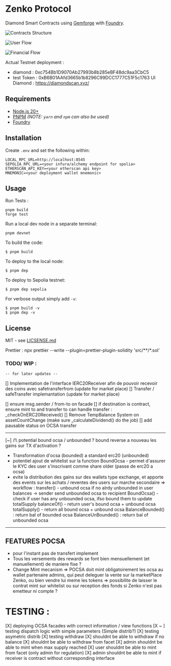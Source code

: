 # Zenko Protocol
Diamond Smart Contracts using [Gemforge](https://gemforge.xyz) with [Foundry](https://github.com/foundry-rs/foundry).

![Contracts Structure](https://github.com/Zenko-tech/Contracts/blob/main/_docs/Contracts_Structure.png)

![User Flow](https://github.com/Zenko-tech/Contracts/blob/main/_docs/User_Flow.png)

![Financial Flow](https://github.com/Zenko-tech/Contracts/blob/main/_docs/Financial_Flow.png)


Actual Testnet deployment : 
- diamond : 0xc754Bb1D9070Ab27993b8b285eBF48dc9aa3CbC5
- test Token : 0xB6B01AAfd3665b1b8296C99DCC1777C51F5c1763
UI Diamond :
https://diamondscan.xyz/


## Requirements

* [Node.js 20+](https://nodejs.org)
* [PNPM](https://pnpm.io/) _(NOTE: `yarn` and `npm` can also be used)_
* [Foundry](https://github.com/foundry-rs/foundry/blob/master/README.md)

## Installation

Create `.env` and set the following within:

```
LOCAL_RPC_URL=http://localhost:8545
SEPOLIA_RPC_URL=<your infura/alchemy endpoint for spolia>
ETHERSCAN_API_KEY=<your etherscan api key>
MNEMONIC=<your deployment wallet mnemonic>
```

## Usage
Run Tests :

```
pnpm build
forge test
```

Run a local dev node in a separate terminal:

```
pnpm devnet
```

To build the code:

```
$ pnpm build
```

To deploy to the local node:

```
$ pnpm dep
```

To deploy to Sepolia testnet:

```
$ pnpm dep sepolia
```

For verbose output simply add `-v`:

```
$ pnpm build -v
$ pnpm dep -v
```

## License

MIT - see [LICSENSE.md](LICENSE.md)

Prettier :
npx prettier --write --plugin=prettier-plugin-solidity 'src/**/*.sol'


### TODO/ WIP :
    -- for later updates --
[] Implementation de l'interface IERC20Receiver afin de pouvoir recevoir des coins avec safetransferfrom (update for market place)
[] Transfer / safeTransfer implemantation (update for market place)



[] ensure msg.sender / from-to on facade 
[] if destination is contract, ensure mint to and transfer to can handle transfer : _checkOnERC20Received()
[] Remove TempBalance System on assetCountChange (make sure _calculateDividend() do the job)
[] add pausable status on OCSA transfer 

------------------------------------------------------
[~] /!\ potential bound ocsa / unbounded ? bound reverse a nouveau les gains sur TX d'activation ?
- Transformation d'ocsa (bounded) a standard erc20 (unbounded)
- potentiel ajout de whitelist sur la function BoundOcsa - permet d'assurer le KYC des user s'inscrivant comme share older (passe de erc20 a ocsa) 
- evite la distribution des gains sur des wallets type exchange, et apporte des events sur les achats / reventes des users sur marche secondaire
=> workflow : 
 transfer() - unbound ocsa if no alrdy unbounded in user balances -> sender send unbounded ocsa to recipient
BoundOcsa() - check if user has any unbounded ocsa, ifso bound them to update totalSupply 
balanceOf() - return user's bound ocsa + unbound ocsa 
totalSupply() - return all bound ocsa + unbound ocsa
BalanceBounded() : return bal of bounded ocsa
BalanceUnBounded() : return bal of unbounded ocsa
------------------------------------------------------

## FEATURES POCSA
- pour l'instant pas de transfert implement
- Tous les versements des rewards se font bien mensuellement (et manuellement) de maniere fixe ?
- Change Mint mecanism => POCSA doit mint obligatoirement les ocsa au wallet partenaire admins, qui peut deleguer la vente sur la marketPlace Zenko, ou bien vendre lui meme les tokens 
=> possibilite de laisser le contrat mint sur whitelist ou sur reception des fonds si Zenko n'est pas emetteur ni compte ? 

# TESTING : 
[X] deploying OCSA facades with correct information / view functions
[X ~ ] testing dispatch logic with simple parameters (Simple distrib?)
[X] testing asymetric distrib
[X] testing withdraw 
[X] shouldnt be able to withdraw if no balance
[X] shouldnt be able to withdraw from facet
[X] admin shouldnt be able to mint when max supply reached
[X] user shouldnt be able to mint from facet (only admin for regulation)
[X] admin shouldnt be able to mint if receiver is contract without corresponding interface 